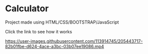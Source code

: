 # Calculator
Project made using HTML/CSS/BOOTSTRAP/JavaScript 

Click the link to see how it works

https://user-images.githubusercontent.com/113914745/205443717-82b01fbe-d624-4ace-a3bc-03b07ee19086.mp4
